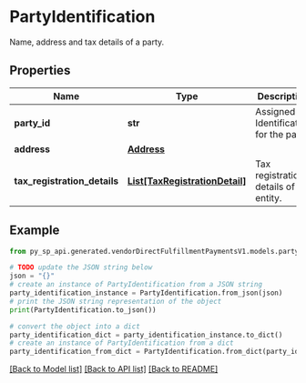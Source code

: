 # PartyIdentification

Name, address and tax details of a party.

## Properties

Name | Type | Description | Notes
------------ | ------------- | ------------- | -------------
**party_id** | **str** | Assigned Identification for the party. | 
**address** | [**Address**](Address.md) |  | [optional] 
**tax_registration_details** | [**List[TaxRegistrationDetail]**](TaxRegistrationDetail.md) | Tax registration details of the entity. | [optional] 

## Example

```python
from py_sp_api.generated.vendorDirectFulfillmentPaymentsV1.models.party_identification import PartyIdentification

# TODO update the JSON string below
json = "{}"
# create an instance of PartyIdentification from a JSON string
party_identification_instance = PartyIdentification.from_json(json)
# print the JSON string representation of the object
print(PartyIdentification.to_json())

# convert the object into a dict
party_identification_dict = party_identification_instance.to_dict()
# create an instance of PartyIdentification from a dict
party_identification_from_dict = PartyIdentification.from_dict(party_identification_dict)
```
[[Back to Model list]](../README.md#documentation-for-models) [[Back to API list]](../README.md#documentation-for-api-endpoints) [[Back to README]](../README.md)


